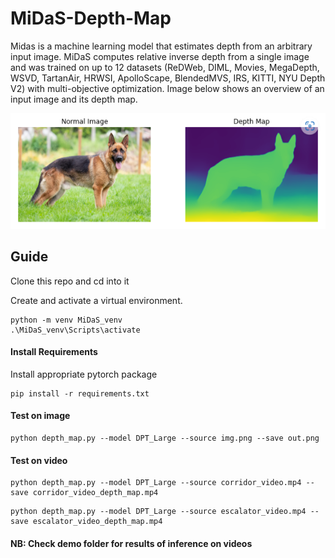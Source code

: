 # MiDaS-Depth-Map

Midas is a machine learning model that estimates depth from an arbitrary input image. MiDaS computes relative inverse depth from a single image and was trained on up to 12 datasets (ReDWeb, DIML, Movies, MegaDepth, WSVD, TartanAir, HRWSI, ApolloScape, BlendedMVS, IRS, KITTI, NYU Depth V2) with multi-objective optimization. Image below shows an overview of an input image and its depth map.
<p align="center"><img src="helpers/depth_map.png" width="640"\></p>

## Guide
Clone this repo and cd into it

Create and activate a virtual environment.

```
python -m venv MiDaS_venv
.\MiDaS_venv\Scripts\activate
```
#### Install Requirements

Install appropriate pytorch package

```
pip install -r requirements.txt
```

#### Test on image

```
python depth_map.py --model DPT_Large --source img.png --save out.png
```

#### Test on video

```
python depth_map.py --model DPT_Large --source corridor_video.mp4 --save corridor_video_depth_map.mp4
```

```
python depth_map.py --model DPT_Large --source escalator_video.mp4 --save escalator_video_depth_map.mp4
```

#### NB: Check demo folder for results of inference on videos
